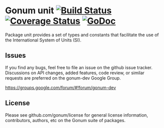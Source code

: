 # Gonum unit  [![Build Status](https://travis-ci.org/gonum/unit.svg)](https://travis-ci.org/gonum/unit)  [![Coverage Status](https://coveralls.io/repos/gonum/unit/badge.svg?branch=master&service=github)](https://coveralls.io/github/gonum/unit?branch=master) [![GoDoc](https://godoc.org/github.com/gonum/unit?status.svg)](https://godoc.org/github.com/gonum/unit)

Package unit provides a set of types and constants that facilitate the use of the International System of Units (SI).

## Issues

If you find any bugs, feel free to file an issue on the github issue tracker. Discussions on API changes, added features, code review, or similar requests are preferred on the gonum-dev Google Group.

https://groups.google.com/forum/#!forum/gonum-dev

## License

Please see github.com/gonum/license for general license information, contributors, authors, etc on the Gonum suite of packages.
